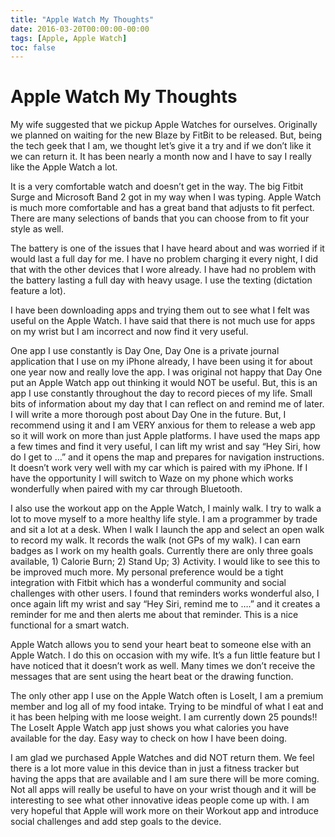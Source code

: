 ```yaml
---
title: "Apple Watch My Thoughts"
date: 2016-03-20T00:00:00-00:00
tags: [Apple, Apple Watch]
toc: false
---
```

# Apple Watch My Thoughts

My wife suggested that we pickup Apple Watches for ourselves. Originally we planned on waiting
for the new Blaze by FitBit to be released. But, being the tech geek that I am, we thought
let’s give it a try and if we don’t like it we can return it. It has been nearly a month now
and I have to say I really like the Apple Watch a lot.

It is a very comfortable watch and doesn’t get in the way. The big Fitbit Surge and Microsoft Band 2
got in my way when I was typing. Apple Watch is much more comfortable and has a great band that
adjusts to fit perfect. There are many selections of bands that you can choose from to
fit your style as well.

The battery is one of the issues that I have heard about and was worried if it would last a
full day for me. I have no problem charging it every night, I did that with the other devices
that I wore already. I have had no problem with the battery lasting a full day with heavy usage.
I use the texting (dictation feature a lot).

I have been downloading apps and trying them out to see what I felt was useful on the Apple Watch.
I have said that there is not much use for apps on my wrist but I am incorrect and now find it very useful.

One app I use constantly is Day One, Day One is a private journal application that I use on my
iPhone already, I have been using it for about one year now and really love the app. I was original
not happy that Day One put an Apple Watch app out thinking it would NOT be useful. But, this is an
app I use constantly throughout the day to record pieces of my life. Small bits of information about
my day that I can reflect on and remind me of later. I will write a more thorough post about Day One
in the future. But, I recommend using it and I am VERY anxious for them to release a web app so it
will work on more than just Apple platforms.
I have used the maps app a few times and find it very useful, I can lift my wrist and
say “Hey Siri, how do I get to …” and it opens the map and prepares for navigation instructions.
It doesn’t work very well with my car which is paired with my iPhone. If I have the opportunity
I will switch to Waze on my phone which works wonderfully when paired with my car through Bluetooth.

I also use the workout app on the Apple Watch, I mainly walk. I try to walk a lot to move myself
to a more healthy life style. I am a programmer by trade and sit a lot at a desk. When I walk I
launch the app and select an open walk to record my walk. It records the walk (not GPs of my walk).
 I can earn badges as I work on my health goals. Currently there are only three goals available, 1)
 Calorie Burn; 2) Stand Up; 3) Activity. I would like to see this to be improved much more. My personal
preference would be a tight integration with Fitbit which has a wonderful community and social
challenges with other users.
I found that reminders works wonderful also, I once again lift my wrist and say “Hey Siri, remind me to ….”
and it creates a reminder for me and then alerts me about that reminder. This is a nice functional
for a smart watch.

Apple Watch allows you to send your heart beat to someone else with an Apple Watch. I do this on
occasion with my wife. It’s a fun little feature but I have noticed that it doesn’t work as well.
Many times we don’t receive the messages that are sent using the heart beat or the drawing function.

The only other app I use on the Apple Watch often is LoseIt, I am a premium member and log all of my
food intake. Trying to be mindful of what I eat and it has been helping with me loose weight. I am
currently down 25 pounds!! The LoseIt Apple Watch app just shows you what calories you have available
for the day. Easy way to check on how I have been doing.

I am glad we purchased Apple Watches and did NOT return them. We feel there is a lot more value
in this device than in just a fitness tracker but having the apps that are available and I am sure
there will be more coming. Not all apps will really be useful to have on your wrist though and it
will be interesting to see what other innovative ideas people come up with. I am very hopeful that
Apple will work more on their Workout app and introduce social challenges
and add step goals to the device.
